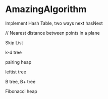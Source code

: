 AmazingAlgorithm
================

Implement Hash Table, two ways
    next
    hasNext

//
Nearest distance between points in a plane

Skip List

k-d tree

pairing heap

leftist tree

B tree, B+ tree

Fibonacci heap
